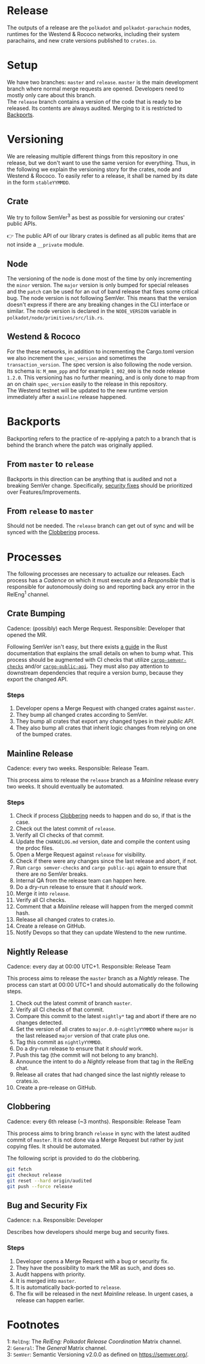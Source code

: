 # Release

The outputs of a release are the `polkadot` and `polkadot-parachain` nodes, runtimes for the Westend & Rococo networks, including their system parachains, and new crate versions published to `crates.io`.

# Setup

We have two branches: `master` and `release`. `master` is the main development branch where normal merge requests are opened. Developers need to mostly only care about this branch.  
The `release` branch contains a version of the code that is ready to be released. Its contents are always audited. Merging to it is restricted to [Backports](#backports).

# Versioning

We are releasing multiple different things from this repository in one release, but 
we don't want to use the same version for everything. Thus, in the following we explain
the versioning story for the crates, node and Westend & Rococo. To easily refer to a release, it shall be named by its date in the form `stableYYMMDD`.

## Crate

We try to follow SemVer<sup>3</sup> as best as possible for versioning our crates' public APIs.  

👉 The public API of our library crates is defined as all public items that are not inside a `__private` module.

## Node

The versioning of the node is done most of the time by only incrementing the `minor` version. 
The `major` version is only bumped for special releases and the `patch` can be used for an 
out of band release that fixes some critical bug. The node version is not following SemVer. 
This means that the version doesn't express if there are any breaking changes in the CLI 
interface or similar. The node version is declared in the `NODE_VERSION` variable in 
`polkadot/node/primitives/src/lib.rs`.

## Westend & Rococo

For the these networks, in addition to incrementing the Cargo.toml version we also increment the `spec_version` and sometimes the `transaction_version`. The spec version is also following
the node version. Its schema is: `M_mmm_ppp` and for example `1_002_000` is the node release `1.2.0`. This versioning has no further meaning, and is only done to map from an on chain `spec_version` easily to the release in this repository.  
The Westend testnet will be updated to the new runtime version immediately after a `mainline` release happened.

# Backports

Backporting refers to the practice of re-applying a patch to a branch that is behind the branch where the patch was originally applied.

## From `master` to `release`

Backports in this direction can be anything that is audited and not a breaking SemVer change. Specifically, [security fixes](#bug-and-security-fix) should be prioritized over Features/Improvements.

## From `release` to `master`

Should not be needed. The `release` branch can get out of sync and will be synced with the [Clobbering](#clobbering) process.

# Processes

The following processes are necessary to actualize our releases. Each process has a *Cadence* on which it must execute and a *Responsible* that is responsible for autonomously doing so and reporting back any error in the RelEng<sup>1</sup> channel.

## Crate Bumping

Cadence: (possibly) each Merge Request. Responsible: Developer that opened the MR.

Following SemVer isn't easy, but there exists [a guide](https://doc.rust-lang.org/cargo/reference/semver.html) in the Rust documentation that explains the small details on when to bump what. This process should be augmented with CI checks that utilize [`cargo-semver-checks`](https://github.com/obi1kenobi/cargo-semver-checks) and/or [`cargo-public-api`](https://github.com/Enselic/cargo-public-api). They must also pay attention to downstream dependencies that require a version bump, because they export the changed API.

### Steps

1. Developer opens a Merge Request with changed crates against `master`.
2. They bump all changed crates according to SemVer.
3. They bump all crates that export any changed types in their *public API*.
4. They also bump all crates that inherit logic changes from relying on one of the bumped crates. 

## Mainline Release

Cadence: every two weeks. Responsible: Release Team.

This process aims to release the `release` branch as a *Mainline* release every two weeks. It should eventually be automated.

### Steps

1. Check if process [Clobbering](#clobbering) needs to happen and do so, if that is the case.
2. Check out the latest commit of `release`.
3. Verify all CI checks of that commit.
4. Update the `CHANGELOG.md` version, date and compile the content using the prdoc files.
5. Open a Merge Request against `release` for visibility.
6. Check if there were any changes since the last release and abort, if not.
7. Run `cargo semver-checks` and `cargo public-api` again to ensure that there are no SemVer breaks.
8. Internal QA from the release team can happen here.
9. Do a dry-run release to ensure that it *should* work.
10. Merge it into `release`.
11. Verify all CI checks.
12. Comment that a *Mainline* release will happen from the merged commit hash.
13. Release all changed crates to crates.io.
14. Create a release on GitHub.
15. Notify Devops so that they can update Westend to the new runtime.

## Nightly Release

Cadence: every day at 00:00 UTC+1. Responsible: Release Team

This process aims to release the `master` branch as a *Nightly* release. The process can start at 00:00 UTC+1 and should automatically do the following steps.

1. Check out the latest commit of branch `master`.
2. Verify all CI checks of that commit.
3. Compare this commit to the latest `nightly*` tag and abort if there are no changes detected.
4. Set the version of all crates to `major.0.0-nightlyYYMMDD` where `major` is the last released `major` version of that crate plus one.
5. Tag this commit as `nightlyYYMMDD`.
9. Do a dry-run release to ensure that it *should* work.
7. Push this tag (the commit will not belong to any branch).
8. Announce the intent to do a *Nightly* release from that tag in the RelEng chat.
9. Release all crates that had changed since the last nightly release to crates.io.
10. Create a pre-release on GitHub.

## Clobbering

Cadence: every 6th release (~3 months). Responsible: Release Team

This process aims to bring branch `release` in sync with the latest audited commit of `master`. It is not done via a Merge Request but rather by just copying files. It should be automated.

The following script is provided to do the clobbering.

```bash
git fetch
git checkout release
git reset --hard origin/audited
git push --force release
```

## Bug and Security Fix

Cadence: n.a. Responsible: Developer

Describes how developers should merge bug and security fixes.

### Steps

1. Developer opens a Merge Request with a bug or security fix.
2. They have the possibility to mark the MR as such, and does so.
3. Audit happens with priority.
4. It is merged into `master`.
5. It is automatically back-ported to `release`.
6. The fix will be released in the next *Mainline* release. In urgent cases, a release can happen earlier.

# Footnotes

1: `RelEng`: The *RelEng: Polkadot Release Coordination* Matrix channel.  
2: `General`: The *General* Matrix channel.  
3: `SemVer`: Semantic Versioning v2.0.0 as defined on https://semver.org/.
